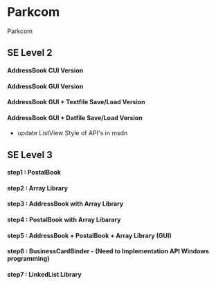 # Parkcom
Parkcom
## SE Level 2
#### AddressBook CUI Version
#### AddressBook GUI Version
#### AddressBook GUI + Textfile Save/Load Version
#### AddressBook GUI + Datfile Save/Load Version
- update ListView Style of API's in msdn

## SE Level 3
#### step1 : PostalBook
#### step2 : Array Library
#### step3 : AddressBook with Array Library
#### step4 : PostalBook with Array Libarary
#### step5 : AddressBook + PostalBook + Array Library (GUI)
#### step6 : BusinessCardBinder - (Need to Implementation API Windows programming)
#### step7 : LinkedList Library
